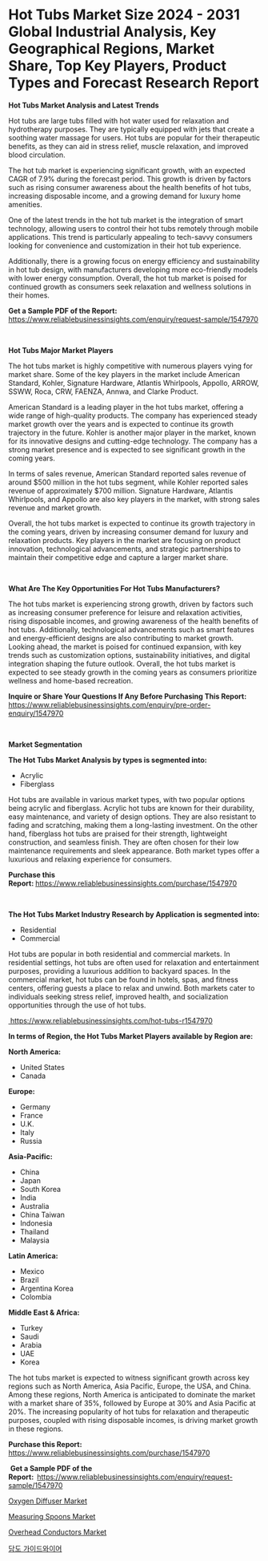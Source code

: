 <p><h1>Hot Tubs Market Size 2024 - 2031 Global Industrial Analysis, Key Geographical Regions, Market Share, Top Key Players, Product Types and Forecast Research Report</h1></p><p><strong>Hot Tubs Market Analysis and Latest Trends</strong></p>
<p><p>Hot tubs are large tubs filled with hot water used for relaxation and hydrotherapy purposes. They are typically equipped with jets that create a soothing water massage for users. Hot tubs are popular for their therapeutic benefits, as they can aid in stress relief, muscle relaxation, and improved blood circulation.</p><p>The hot tub market is experiencing significant growth, with an expected CAGR of 7.9% during the forecast period. This growth is driven by factors such as rising consumer awareness about the health benefits of hot tubs, increasing disposable income, and a growing demand for luxury home amenities.</p><p>One of the latest trends in the hot tub market is the integration of smart technology, allowing users to control their hot tubs remotely through mobile applications. This trend is particularly appealing to tech-savvy consumers looking for convenience and customization in their hot tub experience.</p><p>Additionally, there is a growing focus on energy efficiency and sustainability in hot tub design, with manufacturers developing more eco-friendly models with lower energy consumption. Overall, the hot tub market is poised for continued growth as consumers seek relaxation and wellness solutions in their homes.</p></p>
<p><strong>Get a Sample PDF of the Report:&nbsp;</strong> <a href="https://www.reliablebusinessinsights.com/enquiry/request-sample/1547970">https://www.reliablebusinessinsights.com/enquiry/request-sample/1547970</a></p>
<p>&nbsp;</p>
<p><strong>Hot Tubs Major Market Players</strong></p>
<p><p>The hot tubs market is highly competitive with numerous players vying for market share. Some of the key players in the market include American Standard, Kohler, Signature Hardware, Atlantis Whirlpools, Appollo, ARROW, SSWW, Roca, CRW, FAENZA, Annwa, and Clarke Product. </p><p>American Standard is a leading player in the hot tubs market, offering a wide range of high-quality products. The company has experienced steady market growth over the years and is expected to continue its growth trajectory in the future. Kohler is another major player in the market, known for its innovative designs and cutting-edge technology. The company has a strong market presence and is expected to see significant growth in the coming years.</p><p>In terms of sales revenue, American Standard reported sales revenue of around $500 million in the hot tubs segment, while Kohler reported sales revenue of approximately $700 million. Signature Hardware, Atlantis Whirlpools, and Appollo are also key players in the market, with strong sales revenue and market growth.</p><p>Overall, the hot tubs market is expected to continue its growth trajectory in the coming years, driven by increasing consumer demand for luxury and relaxation products. Key players in the market are focusing on product innovation, technological advancements, and strategic partnerships to maintain their competitive edge and capture a larger market share.</p></p>
<p>&nbsp;</p>
<p><strong>What Are The Key Opportunities For Hot Tubs Manufacturers?</strong></p>
<p><p>The hot tubs market is experiencing strong growth, driven by factors such as increasing consumer preference for leisure and relaxation activities, rising disposable incomes, and growing awareness of the health benefits of hot tubs. Additionally, technological advancements such as smart features and energy-efficient designs are also contributing to market growth. Looking ahead, the market is poised for continued expansion, with key trends such as customization options, sustainability initiatives, and digital integration shaping the future outlook. Overall, the hot tubs market is expected to see steady growth in the coming years as consumers prioritize wellness and home-based recreation.</p></p>
<p><strong>Inquire or Share Your Questions If Any Before Purchasing This Report:</strong> <a href="https://www.reliablebusinessinsights.com/enquiry/pre-order-enquiry/1547970">https://www.reliablebusinessinsights.com/enquiry/pre-order-enquiry/1547970</a></p>
<p>&nbsp;</p>
<p><strong>Market Segmentation</strong></p>
<p><strong>The Hot Tubs Market Analysis by types is segmented into:</strong></p>
<p><ul><li>Acrylic</li><li>Fiberglass</li></ul></p>
<p><p>Hot tubs are available in various market types, with two popular options being acrylic and fiberglass. Acrylic hot tubs are known for their durability, easy maintenance, and variety of design options. They are also resistant to fading and scratching, making them a long-lasting investment. On the other hand, fiberglass hot tubs are praised for their strength, lightweight construction, and seamless finish. They are often chosen for their low maintenance requirements and sleek appearance. Both market types offer a luxurious and relaxing experience for consumers.</p></p>
<p><strong>Purchase this Report:&nbsp;</strong><a href="https://www.reliablebusinessinsights.com/purchase/1547970">https://www.reliablebusinessinsights.com/purchase/1547970</a></p>
<p>&nbsp;</p>
<p><strong>The Hot Tubs Market Industry Research by Application is segmented into:</strong></p>
<p><ul><li>Residential</li><li>Commercial</li></ul></p>
<p><p>Hot tubs are popular in both residential and commercial markets. In residential settings, hot tubs are often used for relaxation and entertainment purposes, providing a luxurious addition to backyard spaces. In the commercial market, hot tubs can be found in hotels, spas, and fitness centers, offering guests a place to relax and unwind. Both markets cater to individuals seeking stress relief, improved health, and socialization opportunities through the use of hot tubs.</p></p>
<p><a href="https://www.reliablebusinessinsights.com/hot-tubs-r1547970">&nbsp;https://www.reliablebusinessinsights.com/hot-tubs-r1547970</a></p>
<p><strong>In terms of Region, the Hot Tubs Market Players available by Region are:</strong></p>
<p>
    <p> <strong> North America: </strong>
        <ul>
            <li>United States</li>
            <li>Canada</li>
        </ul>
        </p> 
    <p> <strong> Europe: </strong>
        <ul>
            <li>Germany</li>
            <li>France</li>
            <li>U.K.</li>
            <li>Italy</li>
            <li>Russia</li>
        </ul>
        </p> 
    <p> <strong> Asia-Pacific: </strong>
        <ul>
            <li>China</li>
            <li>Japan</li>
            <li>South Korea</li>
            <li>India</li>
            <li>Australia</li>
            <li>China Taiwan</li>
            <li>Indonesia</li>
            <li>Thailand</li>
            <li>Malaysia</li>
        </ul>
        </p> 
    <p> <strong> Latin America: </strong>
        <ul>
            <li>Mexico</li>
            <li>Brazil</li>
            <li>Argentina Korea</li>
            <li>Colombia</li>
        </ul>
        </p> 
    <p> <strong> Middle East & Africa: </strong>
        <ul>
            <li>Turkey</li>
            <li>Saudi</li>
            <li>Arabia</li>
            <li>UAE</li>
            <li>Korea</li>
        </ul>
    </p>
    </p>
<p><p>The hot tubs market is expected to witness significant growth across key regions such as North America, Asia Pacific, Europe, the USA, and China. Among these regions, North America is anticipated to dominate the market with a market share of 35%, followed by Europe at 30% and Asia Pacific at 20%. The increasing popularity of hot tubs for relaxation and therapeutic purposes, coupled with rising disposable incomes, is driving market growth in these regions.</p></p>
<p><strong>Purchase this Report: </strong><a href="https://www.reliablebusinessinsights.com/purchase/1547970">https://www.reliablebusinessinsights.com/purchase/1547970</a></p>
<p>&nbsp;<strong>Get a Sample PDF of the Report:&nbsp;&nbsp;</strong><a href="https://www.reliablebusinessinsights.com/enquiry/request-sample/1547970">https://www.reliablebusinessinsights.com/enquiry/request-sample/1547970</a></p>
<p><strong></strong></p>
<p><p><a href="https://www.linkedin.com/pulse/oxygen-diffuser-market-analysis-sze-forecasted-period-from-vyqoc">Oxygen Diffuser Market</a></p><p><a href="https://github.com/dringals/Market-Research-Report-List-4/blob/main/measuring-spoons-market.md">Measuring Spoons Market</a></p><p><a href="https://www.linkedin.com/pulse/overhead-conductors-market-size-reveals-best-marketing-channels-bwr5e">Overhead Conductors Market</a></p><p><a href="https://medium.com/@sophieinleeds/2024%EB%85%84%EB%B6%80%ED%84%B0-2031%EB%85%84%EA%B9%8C%EC%A7%80%EC%9D%98-%EA%B8%80%EB%A1%9C%EB%B2%8C-%EB%8B%B4%EB%82%AD-%EA%B0%80%EC%9D%B4%EB%93%9C%EC%99%80%EC%9D%B4%EC%96%B4-%EC%8B%9C%EC%9E%A5-%EA%B8%B0%ED%9A%8C%EC%99%80-%EC%98%88%EC%B8%A1-2520527d1dde">담도 가이드와이어</a></p></p>